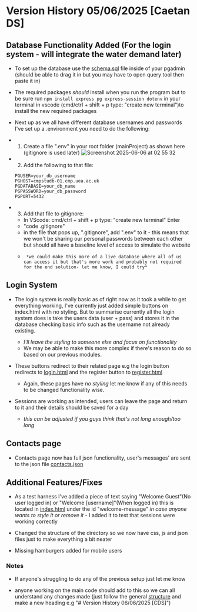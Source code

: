 # Version History 05/06/2025 [Caetan DS]

## Database Functionality Added (For the login system - will integrate the water demand later)

* To set up the database use the [schema.sql](schema.sql) file inside of your pgadmin (should be able to drag it in but you may have to open query tool then paste it in)

* The required packages *should* install when you run the program but to be sure run ```npm install express pg express-session dotenv``` in your terminal in vscode (cmd/ctrl + shift + p type: "create new terminal")to install the new required packages

* Next up as we all have different database usernames and passwords I've set up a .environment you need to do the following:

* 1. Create a file ".env" in your root folder (mainProject) as shown here (gitignore is used later)
     ![Screenshot 2025-06-06 at 02 55 32](https://github.com/user-attachments/assets/bdf1551f-5d39-4dca-b844-89aa2cbdfdee)


* 2. Add the following to that file: 
    ```
    PGUSER=your_db_username
    PGHOST=cmpstudb-01.cmp.uea.ac.uk
    PGDATABASE=your_db_name
    PGPASSWORD=your_db_password
    PGPORT=5432
    ```
* 3. Add that file to gitignore:
    * In VScode: cmd/ctrl + shift + p type: "create new terminal" Enter
    * "code .gitignore"
    * in the file that pops up, ".gitignore", add ".env" to it - this means that we won't be sharing our personal passwords between each other but should all have a baseline level of access to simulate the website
    *      *we could make this more of a live database where all of us can access it but that's more work and probably not required for the end solution- let me know, I could try*

## Login System

* The login system is really basic as of right now as it took a while to get everything working, I've currently just added simple buttons on index.html with no styling. But to summarise currently all the login system does is take the users data (user + pass) and stores it in the database checking basic info such as the username not already existing.
    * *I'll leave the styling to someone else and focus on functionality*
    *  We may be able to make this more complex if there's reason to do so based on our previous modules.

* These buttons redirect to their related page e.g the login button redirects to [login.html](public/login.html) and the register button to [register.html](public/register.html) 
    * Again, these pages have *no styling* let me know if any of this needs to be changed functionality wise.

* Sessions are working as intended, users can leave the page and return to it and their details should be saved for a day
    * *this can be adjusted if you guys think that's not long enough/too long*

## Contacts page 

* Contacts page now has full json functionality, user's messages' are sent to the json file [contacts.json](public/json/contact.json)

## Additional Features/Fixes

* As a test harness I've added a piece of text saying "Welcome Guest"(No user logged in) or "Welcome [username]"(When logged in) this is located in [index.html](public/index.html) under the id "welcome-message" *in case anyone wants to style it or remove it* - I added it to test that sessions were working correctly

* Changed the structure of the directory so we now have css, js and json files just to make everything a bit neater

* Missing hamburgers added for mobile users

### Notes

* If anyone's struggling to do any of the previous setup just let me know 

* anyone working on the main code should add to this so we can all understand any changes made (just follow the general [structure](https://wordpress.com/support/markdown-quick-reference/) and make a new heading e.g "# Version History 06/06/2025 [CDS]")
